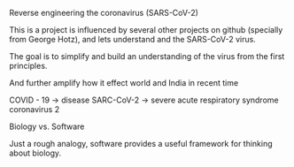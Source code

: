Reverse engineering the coronavirus (SARS-CoV-2)

This is a project is influenced by several other projects on github (specially from George Hotz), and lets understand and the SARS-CoV-2 virus. 

The goal is to simplify and build an understanding of the virus from the first principles.

And further amplify how it effect world and India in recent time

COVID - 19 -> disease 
SARC-CoV-2  -> severe acute respiratory syndrome coronavirus 2 


Biology vs. Software 

Just a rough analogy, software provides a useful framework for thinking about biology. 








